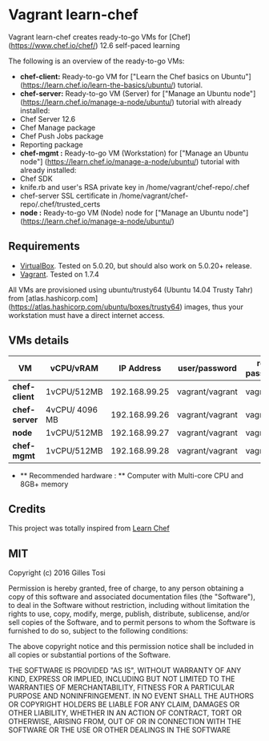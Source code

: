 # Vagrant learn-chef

Vagrant learn-chef creates ready-to-go VMs for [Chef] (https://www.chef.io/chef/) 12.6 self-paced learning

The following is an overview of the ready-to-go VMs:

+ **chef-client:** Ready-to-go VM for ["Learn the Chef basics on Ubuntu"] (https://learn.chef.io/learn-the-basics/ubuntu/) tutorial.
+ **chef-server:** Ready-to-go VM (Server) for ["Manage an Ubuntu node"] (https://learn.chef.io/manage-a-node/ubuntu/) tutorial with already installed:
 + Chef Server 12.6
 + Chef Manage package
 + Chef Push Jobs package
 + Reporting package
+ **chef-mgmt  :** Ready-to-go VM (Workstation) for ["Manage an Ubuntu node"] (https://learn.chef.io/manage-a-node/ubuntu/) tutorial with already installed:
 + Chef SDK
 + knife.rb and user's RSA private key in /home/vagrant/chef-repo/.chef
 + chef-server SSL certificate in /home/vagrant/chef-repo/.chef/trusted_certs
+ **node       :** Ready-to-go VM (Node) node for ["Manage an Ubuntu node"] (https://learn.chef.io/manage-a-node/ubuntu/)
## Requirements

- [VirtualBox](https://www.virtualbox.org/wiki/Downloads). Tested on 5.0.20, but should also work on 5.0.20+ release.
- [Vagrant](http://www.vagrantup.com/downloads.html). Tested on 1.7.4

All VMs are provisioned using ubuntu/trusty64 (Ubuntu 14.04 Trusty Tahr) from [atlas.hashicorp.com] (https://atlas.hashicorp.com/ubuntu/boxes/trusty64) images, thus your workstation must have a direct internet access. 

## VMs details

VM | vCPU/vRAM | IP Address| user/password | root password |
---|---|---|---|---|
**chef-client** | 1vCPU/512MB | 192.168.99.25 | vagrant/vagrant | vagrant |
**chef-server** | 4vCPU/ 4096 MB | 192.168.99.26 | vagrant/vagrant | vagrant |
**node** | 1vCPU/512MB | 192.168.99.27 | vagrant/vagrant | vagrant |
**chef-mgmt** | 1vCPU/512MB | 192.168.99.28 | vagrant/vagrant | vagrant |
+ ** Recommended hardware : ** Computer with Multi-core CPU and 8GB+ memory

## Credits

This project was totally inspired from [Learn Chef](https://learn.chef.io/)


## MIT

Copyright (c) 2016 Gilles Tosi

Permission is hereby granted, free of charge, to any person obtaining a copy of this software and associated documentation files (the "Software"), to deal in the Software without restriction, including without limitation the rights to use, copy, modify, merge, publish, distribute, sublicense, and/or sell copies of the Software, and to permit persons to whom the Software is furnished to do so, subject to the following conditions:

The above copyright notice and this permission notice shall be included in all copies or substantial portions of the Software.

THE SOFTWARE IS PROVIDED "AS IS", WITHOUT WARRANTY OF ANY KIND, EXPRESS OR IMPLIED, INCLUDING BUT NOT LIMITED TO THE WARRANTIES OF MERCHANTABILITY, FITNESS FOR A PARTICULAR PURPOSE AND NONINFRINGEMENT. IN NO EVENT SHALL THE AUTHORS OR COPYRIGHT HOLDERS BE LIABLE FOR ANY CLAIM, DAMAGES OR OTHER LIABILITY, WHETHER IN AN ACTION OF CONTRACT, TORT OR OTHERWISE, ARISING FROM, OUT OF OR IN CONNECTION WITH THE SOFTWARE OR THE USE OR OTHER DEALINGS IN THE SOFTWARE